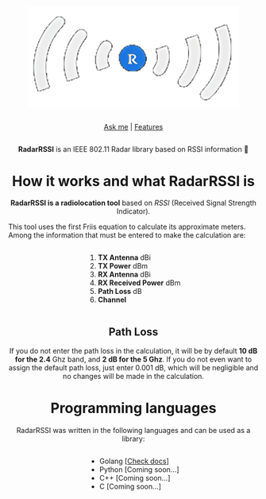 <div align="center" style="display:grid;place-items:center;">
<p>
    <img src="https://github.com/ANDRVV/RadarRSSI/blob/main/images/RadarRSSI-logo.png?raw=true" width=425.5 height=202.5 alt="Gapcast logo">
</p>

[Ask me](mailto:vaccaro.andrea45@gmail.com) | [Features](https://github.com/ANDRVV/RadarRSSI#features)

</div>
<p align="center"><strong>RadarRSSI</strong> is an IEEE 802.11 Radar library based on RSSI information 📶</p>

<h1 align="center">How it works and what RadarRSSI is</h1>

<p align="center"><strong>RadarRSSI is a radiolocation tool</strong> based on <i>RSSI</i> (Received Signal Strength Indicator).</p>

<p>This tool uses the first Friis equation to calculate its approximate meters. Among the information that must be entered to make the calculation are:</p>

<div align="left" style="display:grid;place-items:center;">
    <ol>
        <li><strong>TX Antenna</strong> dBi</li>
        <li><strong>TX Power</strong> dBm</li>
        <li><strong>RX Antenna</strong> dBi</li>
        <li><strong>RX Received Power</strong> dBm</li>
        <li><strong>Path Loss</strong> dB</li>
        <li><strong>Channel</strong></li>
    </ol>
</div>

<h2 align="center">Path Loss</h2>

<p align="center">If you do not enter the path loss in the calculation, it will be by default <strong>10 dB for the 2.4</strong> Ghz band, and <strong>2 dB for the 5 Ghz</strong>. If you do not even want to assign the default path loss, just enter 0.001 dB, which will be negligible and no changes will be made in the calculation.</p>

<h1 align="center">Programming languages</h1>

<p align="center">RadarRSSI was written in the following languages and can be used as a library:</p>

<div align="left" style="display:grid;place-items:center;">
    <ul>
        <li>Golang [<a href="https://github.com/ANDRVV/RadarRSSI/tree/main/src/Go">Check docs</a>]</li>
        <li>Python [Coming soon...]</li>
        <li>C++ [Coming soon...]</li>
        <li>C [Coming soon...]</li>
    </ul>
</div>

